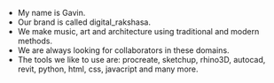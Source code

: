 - My name is Gavin.
- Our brand is called digital_rakshasa.
- We make music, art and architecture using traditional and modern methods.
- We are always looking for collaborators in these domains.
- The tools we like to use are: procreate, sketchup, rhino3D, autocad, revit, python, html, css, javacript and many more.

<!---
gavin-britto/gavin-britto is a ✨ special ✨ repository because its `README.md` (this file) appears on your GitHub profile.
You can click the Preview link to take a look at your changes.
--->
